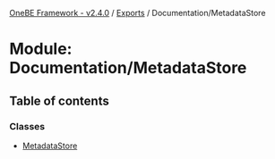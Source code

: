 [OneBE Framework - v2.4.0](../README.md) / [Exports](../modules.md) / Documentation/MetadataStore

# Module: Documentation/MetadataStore

## Table of contents

### Classes

- [MetadataStore](../classes/Documentation_MetadataStore.MetadataStore.md)

